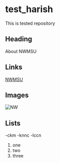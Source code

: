# test_harish
This is tested repository
## Heading
About NWMSU

## Links
[NWMSU](https://www.nwmissouri.edu/)
## Images
![NW](https://upload.wikimedia.org/wikipedia/en/3/32/NW_Missouri_State_seal.png)
## Lists
-ckm
-knnc
-lccn

1. one
1. two
1. three

